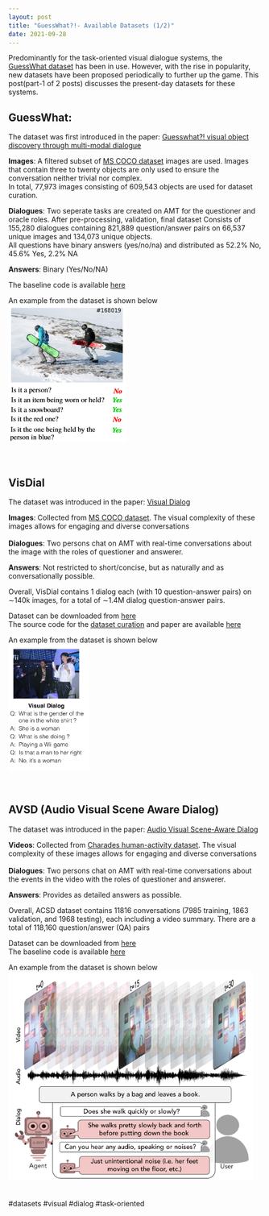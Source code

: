 ```yaml
---
layout: post
title: "GuessWhat?!- Available Datasets (1/2)"
date: 2021-09-28
---
```

Predominantly for the task-oriented visual dialogue systems, the [GuessWhat dataset](https://github.com/GuessWhatGame/guesswhat#data) has been in use. However, with the rise in popularity, new datasets have been proposed periodically to further up the game. This post(part-1 of 2 posts) discusses the present-day datasets for these systems.<br/>


## GuessWhat:
The dataset was first introduced in the paper: [Guesswhat?! visual object discovery through multi-modal dialogue](https://arxiv.org/pdf/1611.08481.pdf)
<br/>

**Images**: A filtered subset of [MS COCO dataset](https://cocodataset.org/#home) images are used. Images that contain three to twenty objects are only used to ensure the conversation neither trivial nor complex.<br/>
In total, 77,973 images consisting of 609,543 objects are used for dataset curation.<br/>

**Dialogues**: Two seperate tasks are created on AMT for the questioner and oracle roles. After pre-processing, validation, final dataset Consists of 155,280 dialogues containing 821,889 question/answer pairs on 66,537 unique images and 134,073 unique objects. <br/>
All questions have binary answers (yes/no/na) and distributed as 52.2% No, 45.6% Yes, 2.2% NA <br/>

**Answers**: Binary (Yes/No/NA)<br/>

The baseline code is available [here](https://github.com/GuessWhatGame/guesswhat) <br/>

An example from the dataset is shown below<br/>
![Sample Data](/images/gw_sample.png)
<br/>
<br/>
<br/>
## VisDial
The dataset was introduced in the paper: [Visual Dialog](https://arxiv.org/pdf/1611.08669.pdf)<br/>

**Images**: Collected from [MS COCO dataset](https://cocodataset.org/#home). The visual complexity of these images allows for engaging and diverse conversations <br/>
<br/>
**Dialogues**: Two persons chat on AMT with real-time conversations about the image with the roles of questioner and answerer. 

**Answers**: Not restricted to short/concise, but as naturally and as conversationally possible. <br/>

Overall, VisDial contains 1 dialog each (with 10 question-answer pairs) on ∼140k images, for a total of ∼1.4M dialog question-answer pairs.<br/>

Dataset can be downloaded from [here](https://visualdialog.org/data) <br/>
The source code for the [dataset curation](https://github.com/batra-mlp-lab/visdial-amt-chat) and paper are available [here](https://github.com/satwikkottur/visdial-1)<br/>

An example from the dataset is shown below<br/>
![Sample Data](/images/vid_sample.png)
<br/>
<br/>
<br/>
## AVSD (Audio Visual Scene Aware Dialog)
The dataset was introduced in the paper: [Audio Visual Scene-Aware Dialog](https://arxiv.org/pdf/1901.09107.pdf)<br/>

**Videos**: Collected from [Charades human-activity dataset](https://prior.allenai.org/projects/charades). The visual complexity of these images allows for engaging and diverse conversations <br/>
<br/>
**Dialogues**: Two persons chat on AMT with real-time conversations about the events in the video with the roles of questioner and answerer. 

**Answers**: Provides as detailed answers as possible. <br/>

Overall, ACSD dataset contains  11816 conversations (7985 training, 1863 validation, and 1968 testing), each including a video summary. There are a total of 118,160 question/answer (QA) pairs<br/>

Dataset can be downloaded from [here](https://video-dialog.com/) <br/>
The baseline code is available [here](https://github.com/hudaAlamri/DSTC7-Audio-Visual-Scene-Aware-Dialog-AVSD-Challenge)<br/>

An example from the dataset is shown below<br/>
![Sample Data](/images/avsd_sample.png)
<br/>
<br/>
<br/>
#datasets #visual #dialog #task-oriented
